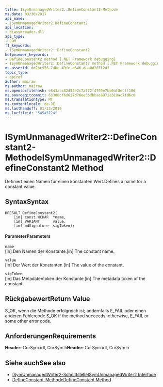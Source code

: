 ```yaml
---
title: ISymUnmanagedWriter2::DefineConstant2-Methode
ms.date: 03/30/2017
api_name:
- ISymUnmanagedWriter2.DefineConstant2
api_location:
- diasymreader.dll
api_type:
- COM
f1_keywords:
- ISymUnmanagedWriter2::DefineConstant2
helpviewer_keywords:
- DefineConstant2 method [.NET Framework debugging]
- ISymUnmanagedWriter2::DefineConstant2 method [.NET Framework debugging]
ms.assetid: dd2bc956-7dbe-49fc-a646-daa0d267f2df
topic_type:
- apiref
author: mairaw
ms.author: mairaw
ms.openlocfilehash: e843acc82d52e2c7a772f4799e7bb0af8ecff10d
ms.sourcegitcommit: 6b308cf6d627d78ee36dbbae8972a310ac7fd6c8
ms.translationtype: MT
ms.contentlocale: de-DE
ms.lasthandoff: 01/23/2019
ms.locfileid: "54545724"
---
```

# <a name="isymunmanagedwriter2defineconstant2-method"></a><span data-ttu-id="36ab9-102">ISymUnmanagedWriter2::DefineConstant2-Methode</span><span class="sxs-lookup"><span data-stu-id="36ab9-102">ISymUnmanagedWriter2::DefineConstant2 Method</span></span>
<span data-ttu-id="36ab9-103">Definiert einen Namen für einen konstanten Wert.</span><span class="sxs-lookup"><span data-stu-id="36ab9-103">Defines a name for a constant value.</span></span>  
  
## <a name="syntax"></a><span data-ttu-id="36ab9-104">Syntax</span><span class="sxs-lookup"><span data-stu-id="36ab9-104">Syntax</span></span>  
  
```  
HRESULT DefineConstant2(  
    [in] const WCHAR  *name,  
    [in] VARIANT      value,  
    [in] mdSignature  sigToken);  
```  
  
#### <a name="parameters"></a><span data-ttu-id="36ab9-105">Parameter</span><span class="sxs-lookup"><span data-stu-id="36ab9-105">Parameters</span></span>  
 `name`  
 <span data-ttu-id="36ab9-106">[in] Den Namen der Konstante.</span><span class="sxs-lookup"><span data-stu-id="36ab9-106">[in] The constant name.</span></span>  
  
 `value`  
 <span data-ttu-id="36ab9-107">[in] Der Wert der Konstanten.</span><span class="sxs-lookup"><span data-stu-id="36ab9-107">[in] The value of the constant.</span></span>  
  
 `sigToken`  
 <span data-ttu-id="36ab9-108">[in] Das Metadatentoken der Konstante.</span><span class="sxs-lookup"><span data-stu-id="36ab9-108">[in] The metadata token of the constant.</span></span>  
  
## <a name="return-value"></a><span data-ttu-id="36ab9-109">Rückgabewert</span><span class="sxs-lookup"><span data-stu-id="36ab9-109">Return Value</span></span>  
 <span data-ttu-id="36ab9-110">S_OK, wenn die Methode erfolgreich ist; andernfalls E_FAIL oder einen anderen Fehlercode.</span><span class="sxs-lookup"><span data-stu-id="36ab9-110">S_OK if the method succeeds; otherwise, E_FAIL or some other error code.</span></span>  
  
## <a name="requirements"></a><span data-ttu-id="36ab9-111">Anforderungen</span><span class="sxs-lookup"><span data-stu-id="36ab9-111">Requirements</span></span>  
 <span data-ttu-id="36ab9-112">**Header:** CorSym.idl, CorSym.h</span><span class="sxs-lookup"><span data-stu-id="36ab9-112">**Header:** CorSym.idl, CorSym.h</span></span>  
  
## <a name="see-also"></a><span data-ttu-id="36ab9-113">Siehe auch</span><span class="sxs-lookup"><span data-stu-id="36ab9-113">See also</span></span>
- [<span data-ttu-id="36ab9-114">ISymUnmanagedWriter2-Schnittstelle</span><span class="sxs-lookup"><span data-stu-id="36ab9-114">ISymUnmanagedWriter2 Interface</span></span>](../../../../docs/framework/unmanaged-api/diagnostics/isymunmanagedwriter2-interface.md)
- [<span data-ttu-id="36ab9-115">DefineConstant-Methode</span><span class="sxs-lookup"><span data-stu-id="36ab9-115">DefineConstant Method</span></span>](../../../../docs/framework/unmanaged-api/diagnostics/isymunmanagedwriter-defineconstant-method.md)
